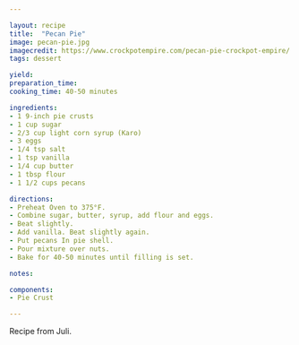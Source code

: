 ```yaml
---

layout: recipe
title:  "Pecan Pie"
image: pecan-pie.jpg
imagecredit: https://www.crockpotempire.com/pecan-pie-crockpot-empire/
tags: dessert

yield: 
preparation_time: 
cooking_time: 40-50 minutes

ingredients:
- 1 9-inch pie crusts
- 1 cup sugar
- 2/3 cup light corn syrup (Karo)
- 3 eggs
- 1/4 tsp salt
- 1 tsp vanilla
- 1/4 cup butter
- 1 tbsp flour
- 1 1/2 cups pecans

directions:
- Preheat Oven to 375°F.
- Combine sugar, butter, syrup, add flour and eggs.
- Beat slightly.
- Add vanilla. Beat slightly again.
- Put pecans In pie shell.
- Pour mixture over nuts.
- Bake for 40-50 minutes until filling is set.

notes:

components:
- Pie Crust

---
```


Recipe from Juli.